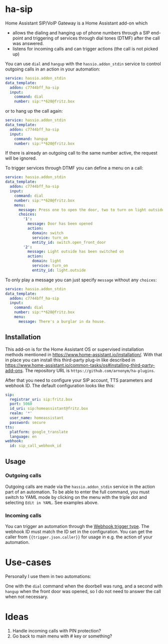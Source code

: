 # ha-sip
Home Assistant SIP/VoIP Gateway is a Home Assistant add-on which 
- allows the dialing and hanging up of phone numbers through a SIP end-point and triggering of services through dial tones (DTMF)
  after the call was answered.
- listens for incoming calls and can trigger actions (the call is not picked up)

You can use `dial` and `hangup` with the `hassio.addon_stdin` service to control outgoing calls in an action in 
your automation:

```yaml
service: hassio.addon_stdin
data_template:
  addon: c7744bff_ha-sip
  input:
    command: dial
    number: sip:**620@fritz.box
```

or to hang up the call again:

```yaml
service: hassio.addon_stdin
data_template:
  addon: c7744bff_ha-sip
  input:
    command: hangup
    number: sip:**620@fritz.box
```

If there is already an outgoing call to the same number active, the request will be ignored.

To trigger services through DTMF you can define a menu on a call:

```yaml
service: hassio.addon_stdin
data_template:
  addon: c7744bff_ha-sip
  input:
    command: dial
    number: sip:**620@fritz.box
    menu:
      message: Press one to open the door, two to turn on light outside
      choices:
        '1':
          message: Door has been opened
          action:
            domain: switch
            service: turn_on
            entity_id: switch.open_front_door
        '2':
          message: Light outside has been switched on
          action:
            domain: light
            service: turn_on
            entity_id: light.outside
```

To only play a message you can just specify `message` without any `choices`:

```yaml
service: hassio.addon_stdin
data_template:
  addon: c7744bff_ha-sip
  input:
    command: dial
    number: sip:**620@fritz.box
    menu:
      message: There's a burglar in da house.
```

## Installation

This add-on is for the Home Assistant OS or supervised installation methods mentioned in 
https://www.home-assistant.io/installation/. With that in place you can install this third-party plug-in like described in
https://www.home-assistant.io/common-tasks/os#installing-third-party-add-ons. The repository URL is 
`https://github.com/arnonym/ha-plugins`.

After that you need to configure your SIP account, TTS parameters and webhook ID. The default configuration looks like this:

```yaml
sip:
  registrar_uri: sip:fritz.box
  port: 5060
  id_uri: sip:homeassistant@fritz.box
  realm: '*'
  user_name: homeassistant
  password: secure
tts:
  platform: google_translate
  language: en
webhook:
  id: sip_call_webhook_id
```

## Usage

### Outgoing calls

Outgoing calls are made via the `hassio.addon_stdin` service in the action part of an automation. 
To be able to enter the full command, you must switch to YAML mode by clicking on the menu with the triple dot and 
selecting `Edit in YAML`. See examples above.

### Incoming calls

You can trigger an automation through the [Webhook trigger type](https://www.home-assistant.io/docs/automation/trigger/#webhook-trigger). 
The webhook ID must match the ID set in the configuration. You can get the caller from `{{trigger.json.caller}}` for usage in e.g. the action
of your automation.

# Use-cases

Personally I use them in two automations:

One with the `dial` command when the doorbell was rung, and a second with `hangup` when the front door was opened, 
so I do not need to answer the call when not necessary.

# Ideas

1. Handle incoming calls with PIN protection?
2. Go back to main menu with # key or something?
